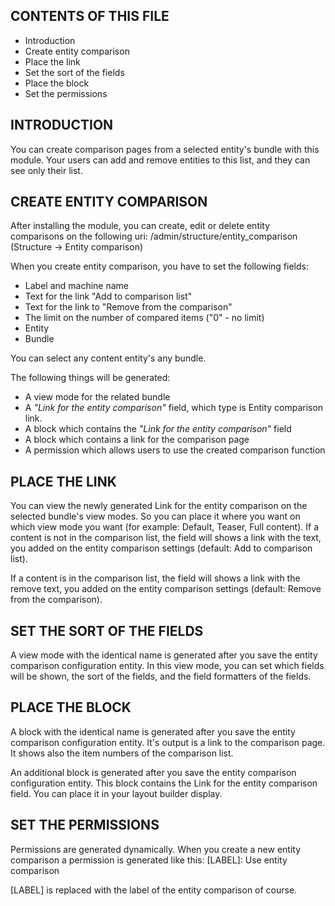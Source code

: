 CONTENTS OF THIS FILE
---------------------
 * Introduction
 * Create entity comparison
 * Place the link
 * Set the sort of the fields
 * Place the block
 * Set the permissions

INTRODUCTION
------------

You can create comparison pages from a selected entity's bundle with this
module. Your users can add and remove entities to this list, and they can see
only their list.

CREATE ENTITY COMPARISON
------------------------

After installing the module, you can create, edit or delete entity comparisons
on the following uri:
/admin/structure/entity_comparison (Structure -> Entity comparison)

When you create entity comparison, you have to set the following fields:

  * Label and machine name
  * Text for the link "Add to comparison list"
  * Text for the link to "Remove from the comparison"
  * The limit on the number of compared items ("0" - no limit)
  * Entity
  * Bundle

You can select any content entity's any bundle.

The following things will be generated:
  * A view mode for the related bundle
  * A *"Link for the entity comparison"* field, which type is
    Entity comparison link.
  * A block which contains the *"Link for the entity comparison"* field
  * A block which contains a link for the comparison page
  * A permission which allows users to use the created comparison function

PLACE THE LINK
--------------

You can view the newly generated Link for the entity comparison on the selected
bundle's view modes. So you can place it where you want on which view mode you
want (for example: Default, Teaser, Full content). If a content is not in the
comparison list, the field will shows a link with the text, you added
on the entity comparison settings (default: Add to comparison list).

If a content is in the comparison list,  the field will shows a link with
the remove text, you added on the entity comparison settings
(default: Remove from the comparison).

SET THE SORT OF THE FIELDS
--------------------------

A view mode with the identical name is generated after you save
the entity comparison configuration entity. In this view mode, you can set
which fields will be shown, the sort of the fields, and the field formatters
of the fields.

PLACE THE BLOCK
---------------

A block with the identical name is generated after you save
the entity comparison configuration entity. It's output is a link to
the comparison page. It shows also the item numbers of the comparison list.

An additional block is generated after you save the entity comparison
configuration entity. This block contains the Link for the entity comparison
field. You can place it in your layout builder display.

SET THE PERMISSIONS
-------------------

Permissions are generated dynamically. When you create a new entity comparison
a permission is generated like this:
[LABEL]: Use entity comparison

[LABEL] is replaced with the label of the entity comparison of course.
